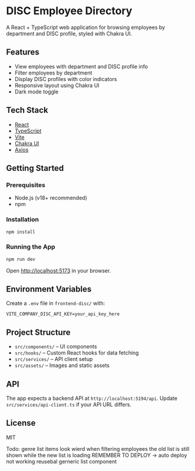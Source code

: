 # DISC Employee Directory

A React + TypeScript web application for browsing employees by department and DISC profile, styled with Chakra UI.

## Features

- View employees with department and DISC profile info
- Filter employees by department
- Display DISC profiles with color indicators
- Responsive layout using Chakra UI
- Dark mode toggle

## Tech Stack

- [React](https://react.dev/)
- [TypeScript](https://www.typescriptlang.org/)
- [Vite](https://vitejs.dev/)
- [Chakra UI](https://chakra-ui.com/)
- [Axios](https://axios-http.com/)

## Getting Started

### Prerequisites

- Node.js (v18+ recommended)
- npm

### Installation

```sh
npm install
```

### Running the App

```sh
npm run dev
```

Open [http://localhost:5173](http://localhost:5173) in your browser.

## Environment Variables

Create a `.env` file in `frontend-disc/` with:

```
VITE_COMPANY_DISC_API_KEY=your_api_key_here
```

## Project Structure

- `src/components/` – UI components
- `src/hooks/` – Custom React hooks for data fetching
- `src/services/` – API client setup
- `src/assets/` – Images and static assets

## API

The app expects a backend API at `http://localhost:5194/api`. Update `src/services/api-client.ts` if your API URL differs.

## License

MIT

Todo:
genre list items look wierd
when filtering employees the old list is still shown while the new list is loading
REMEMBER TO DEPLOY -> auto deploy not working
reusebal gerneric list component
